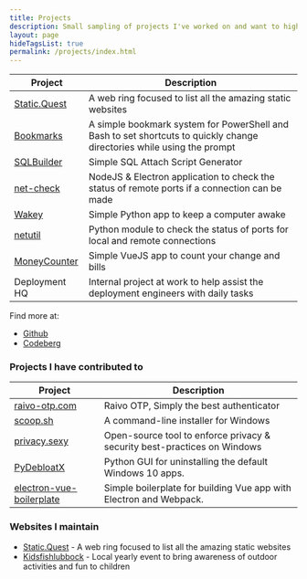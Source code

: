 ```yaml
---
title: Projects
description: Small sampling of projects I've worked on and want to highlight
layout: page
hideTagsList: true
permalink: /projects/index.html
---
```


Project | Description
--------|------------
[Static.Quest](https://static.quest/) | A web ring focused to list all the amazing static websites
[Bookmarks](https://codeberg.org/cjerrington/Bookmarks) | A simple bookmark system for PowerShell and Bash to set shortcuts to quickly change directories while using the prompt
[SQLBuilder](https://github.com/cjerrington/SQLBuilder/blob/main/README.md) | Simple SQL Attach Script Generator
[net-check](https://claytonerrington.com/net-check/) | NodeJS & Electron application to check the status of remote ports if a connection can be made
[Wakey](https://github.com/cjerrington/wakey) | Simple Python app to keep a computer awake
[netutil](https://pypi.org/project/netutil/) | Python module to check the status of ports for local and remote connections
[MoneyCounter](https://github.com/cjerrington/MoneyCounter) | Simple VueJS app to count your change and bills
Deployment HQ | Internal project at work to help assist the deployment engineers with daily tasks

Find more at:

- [Github](https://github.com/cjerrington)
- [Codeberg](https://codeberg.org/cjerrington)

### Projects I have contributed to

Project | Description
--------|------------
[raivo-otp.com](https://raivo-otp.com) | Raivo OTP, Simply the best authenticator
[scoop.sh](https://scoop.sh) | A command-line installer for Windows
[privacy.sexy](https://privacy.sexy/) | Open-source tool to enforce privacy & security best-practices on Windows
[PyDebloatX](https://pydebloatx.com/) | Python GUI for uninstalling the default Windows 10 apps.
[electron-vue-boilerplate](https://github.com/oliverfindl/electron-vue-boilerplate) | Simple boilerplate for building Vue app with Electron and Webpack.

### Websites I maintain

- [Static.Quest](https://static.quest/) - A web ring focused to list all the amazing static websites
- [Kidsfishlubbock](https://kidsfishlubbock.com/) - Local yearly event to bring awareness of outdoor activities and fun to children
